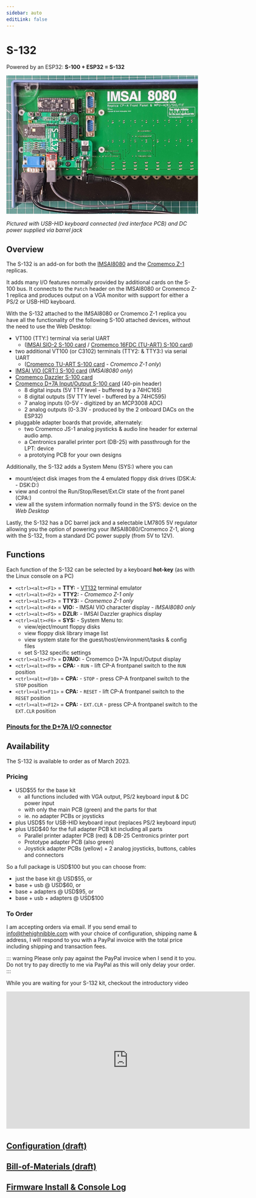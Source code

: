 ```yaml
---
sidebar: auto
editLink: false
---
```

# S-132

Powered by an ESP32: **S-100 + ESP32 = S-132**

![V1.5 pre-production](./S132_on_IMSAI.jpg)

*Pictured with USB-HID keyboard connected (red interface PCB) and DC power supplied via barrel jack*

## Overview

The S-132 is an add-on for both the [IMSAI8080](/imsai8080/) and the [Cromemco Z-1](/cromemcoZ1/) replicas.

It adds many I/O features normally provided by additional cards on the S-100 bus. It connects to the `Patch` header on the IMSAI8080 or Cromemco Z-1 replica and produces output on a VGA monitor with support for either a PS/2 or USB-HID keyboard.


With the S-132 attached to the IMSAI8080 or Cromemco Z-1 replica you have all the functionality of the following S-100 attached devices, without the need to use the Web Desktop:
- VT100 (TTY:) terminal via serial UART 
  - ([IMSAI SIO-2 S-100 card](http://www.s100computers.com/Hardware%20Folder/IMSAI/SIO/SIO.htm) / [Cromemco 16FDC (TU-ART) S-100 card](http://www.s100computers.com/Hardware%20Folder/Cromemco/16FDC/16FDC.htm))
- two additional VT100 (or C3102) terminals (TTY2: & TTY3:) via serial UART
  - ([Cromemco TU-ART S-100 card](http://www.s100computers.com/Hardware%20Folder/Cromemco/TU-ART/TU-ART.htm) - *Cromemco Z-1 only*)
- [IMSAI VIO (CRT:) S-100 card](http://www.s100computers.com/Hardware%20Folder/IMSAI/VIO%20Board/VIO%20Board.htm) (*IMSAI8080 only*)
- [Cromemco Dazzler S-100 card](http://www.s100computers.com/Hardware%20Folder/Cromemco/Dazzler/Dazzler.htm)
- [Cromemco D+7A Input/Output S-100 card](http://www.s100computers.com/Hardware%20Folder/Cromemco/D+7IO/D+7IO.htm) (40-pin header)
  - 8 digital inputs (5V TTY level - buffered by a 74HC165)
  - 8 digital outputs (5V TTY level - buffered by a 74HC595)
  - 7 analog inputs (0-5V - digitized by an MCP3008 ADC)
  - 2 analog outputs (0-3.3V - produced by the 2 onboard DACs on the ESP32)
- pluggable adapter boards that provide, alternately:  
  - two Cromemco JS-1 analog joysticks & audio line header for external audio amp.
  - a Centronics parallel printer port (DB-25) with passthrough for the LPT: device
  - a prototying PCB for your own designs 

Additionally, the S-132 adds a System Menu (SYS:) where you can
- mount/eject disk images from the 4 emulated floppy disk drives (DSK:A: - DSK:D:)
- view and control the Run/Stop/Reset/Ext.Clr state of the front panel (CPA:)
- view all the system information normally found in the SYS: device on the *Web Desktop*

Lastly, the S-132 has a DC barrel jack and a selectable LM7805 5V regulator allowing you the option of powering your IMSAI8080/Cromemco Z-1, along with the S-132, from a standard DC power supply (from 5V to 12V).

## Functions

Each function of the S-132 can be selected by a keyboard **hot-key** (as with the Linux console on a PC)
- `<ctrl><alt><F1>` = **TTY:** - [VT132](/vt132/) terminal emulator
- `<ctrl><alt><F2>` = **TTY2:** - *Cromemco Z-1 only*
- `<ctrl><alt><F3>` = **TTY3:** - *Cromemco Z-1 only*
- `<ctrl><alt><F4>` = **VIO:** - IMSAI VIO character display - *IMSAI8080 only*
- `<ctrl><alt><F5>` = **DZLR:** - IMSAI Dazzler graphics display
- `<ctrl><alt><F6>` = **SYS:** - System Menu to: 
  - view/eject/mount floppy disks
  - view floppy disk library image list
  - view system state for the guest/host/environment/tasks & config files
  - set S-132 specific settings
- `<ctrl><alt><F7>` = **D7AIO:** - Cromemco D+7A Input/Output display
- `<ctrl><alt><F9>` = **CPA:** - `RUN` - lift CP-A frontpanel switch to the `RUN` position
- `<ctrl><alt><F10>` = **CPA:** - `STOP` - press CP-A frontpanel switch to the `STOP` position
- `<ctrl><alt><F11>` = **CPA:** - `RESET` - lift CP-A frontpanel switch to the `RESET` position
- `<ctrl><alt><F12>` = **CPA:** - `EXT.CLR` - press CP-A frontpanel switch to the `EXT.CLR` position

### [Pinouts for the D+7A I/O connector](pinouts/)

## Availability

The S-132 is available to order as of March 2023.

### Pricing 

- USD$55 for the base kit
  - all functions included with VGA output, PS/2 keyboard input & DC power input
  - with only the main PCB (green) and the parts for that
  - ie. no adapter PCBs or joysticks
- plus USD$5 for USB-HID keyboard input (replaces PS/2 keyboard input)
- plus USD$40 for the full adapter PCB kit including all parts
  - Parallel printer adapter PCB (red) & DB-25 Centronics printer port
  - Prototype adapter PCB (also green)
  - Joystick adapter PCBs (yellow) + 2 analog joysticks, buttons, cables and connectors

So a full package is USD$100 but you can choose from:
- just the base kit @ USD$55, or
- base + usb @ USD$60, or 
- base + adapters @ USD$95, or 
- base + usb + adapters @ USD$100

### To Order

I am accepting orders via email. If you send email to [info@thehighnibble.com](mailto:info@thehighnibble.com) with your choice of configuration, shipping name & address, I will respond to you with a PayPal invoice with the total price including shipping and transaction fees.

::: warning
Please only pay against the PayPal invoice when I send it to you. Do not try to pay directly to me via PayPal as this will only delay your order.
:::

While you are waiting for your S-132 kit, checkout the introductory video 

<iframe width="640" height="360" src="https://www.youtube.com/embed/4TmmvyEFCsw" title="YouTube video player" frameborder="0" allow="accelerometer; autoplay; clipboard-write; encrypted-media; gyroscope; picture-in-picture; web-share" allowfullscreen></iframe>

## [Configuration (draft)](configure/)

## [Bill-of-Materials (draft)](bom/)

## [Firmware Install & Console Log](maint/)
